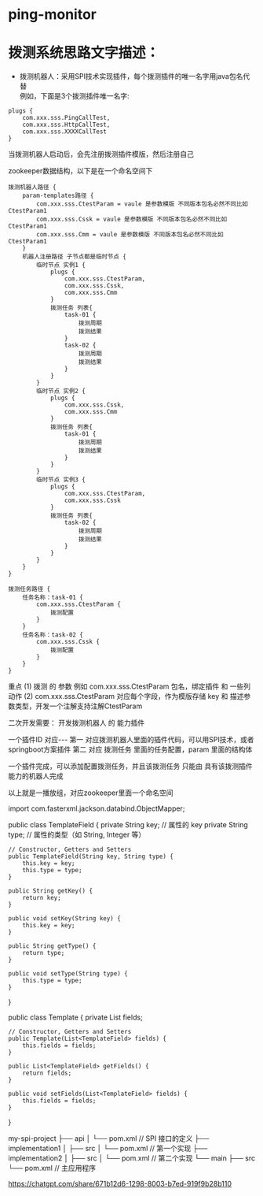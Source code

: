 # ping-monitor

# 拨测系统思路文字描述：

- 拨测机器人：采用SPI技术实现插件，每个拨测插件的唯一名字用java包名代替  
例如，下面是3个拨测插件唯一名字:  
```
plugs {
	com.xxx.sss.PingCallTest,
	com.xxx.sss.HttpCallTest,
	com.xxx.sss.XXXXCallTest
}
```
当拨测机器人启动后，会先注册拨测插件模版，然后注册自己  




zookeeper数据结构，以下是在一个命名空间下
```
拨测机器人路径 {
	param-templates路径 {
		com.xxx.sss.CtestParam = vaule 是参数模版 不同版本包名必然不同比如CtestParam1
		com.xxx.sss.Cssk = vaule 是参数模版 不同版本包名必然不同比如CtestParam1
		com.xxx.sss.Cmm = vaule 是参数模版 不同版本包名必然不同比如CtestParam1
	}
	机器人注册路径 子节点都是临时节点 {
		临时节点 实例1 {
			plugs {
				com.xxx.sss.CtestParam,
				com.xxx.sss.Cssk,
				com.xxx.sss.Cmm
			}
			拨测任务 列表{
				task-01 {
					拨测周期
					拨测结果
				}
				task-02 {
					拨测周期
					拨测结果
				}
			}
		}
		临时节点 实例2 {
			plugs {
				com.xxx.sss.Cssk,
				com.xxx.sss.Cmm
			}
			拨测任务 列表{
				task-01 {
					拨测周期
					拨测结果
				}
			}
		}
		临时节点 实例3 {
			plugs {
				com.xxx.sss.CtestParam,
				com.xxx.sss.Cssk
			}
			拨测任务 列表{
				task-02 {
					拨测周期
					拨测结果
				}
			}
		}
	}
}

拨测任务路径 {
	任务名称：task-01 {
		com.xxx.sss.CtestParam {
			拨测配置
		}
	}
	任务名称：task-02 {
		com.xxx.sss.Cssk {
			拨测配置
		}
	}
}

```
重点
(1) 拨测 的 参数  例如 com.xxx.sss.CtestParam  包名，绑定插件 和 一些列动作
(2) com.xxx.sss.CtestParam 对应每个字段，作为模版存储 key  和  描述参数类型，开发一个注解支持注解CtestParam



二次开发需要：
开发拨测机器人 的 能力插件

一个插件ID 对应---
第一 对应拨测机器人里面的插件代码，可以用SPI技术，或者springboot方案插件
第二 对应 拨测任务 里面的任务配置，param 里面的结构体

一个插件完成，可以添加配置拨测任务，并且该拨测任务 只能由 具有该拨测插件能力的机器人完成

以上就是一播放组，对应zookeeper里面一个命名空间

import com.fasterxml.jackson.databind.ObjectMapper;


public class TemplateField {
    private String key;       // 属性的 key
    private String type;      // 属性的类型（如 String, Integer 等）

    // Constructor, Getters and Setters
    public TemplateField(String key, String type) {
        this.key = key;
        this.type = type;
    }

    public String getKey() {
        return key;
    }

    public void setKey(String key) {
        this.key = key;
    }

    public String getType() {
        return type;
    }

    public void setType(String type) {
        this.type = type;
    }
}


public class Template {
    private List<TemplateField> fields;

    // Constructor, Getters and Setters
    public Template(List<TemplateField> fields) {
        this.fields = fields;
    }

    public List<TemplateField> getFields() {
        return fields;
    }

    public void setFields(List<TemplateField> fields) {
        this.fields = fields;
    }
}


my-spi-project
├── api
│   └── pom.xml         // SPI 接口的定义
├── implementation1
│   ├── src
│   └── pom.xml         // 第一个实现
├── implementation2
│   ├── src
│   └── pom.xml         // 第二个实现
└── main
    ├── src
    └── pom.xml         // 主应用程序


https://chatgpt.com/share/671b12d6-1298-8003-b7ed-919f9b28b110

